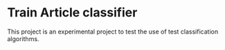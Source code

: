 # Train Article classifier

This project is an experimental project to test the use of test classification algorithms.
